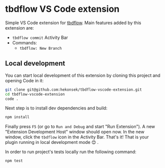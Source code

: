 # tbdflow VS Code extension

Simple VS Code extension for [tbdflow](https://github.com/cladam/tbdflow). Main features added by this extension are:
- `tbdflow commit` Activity Bar
- Commands:
    - `tbdflow: New Branch`

##  Local development

You can start local development of this extension by cloning this project and opening Code in it:

```bash
git clone git@github.com:hekonsek/tbdflow-vscode-extension.git
cd tbdflow-vscode-extension
code .
```

Next step is to install dev dependencies and build:

```bash
npm install
```

Finally press `F5` (or go to `Run and Debug` and start "Run Extension"). A new "Extension Development Host" window should open now. In the new window, click the `tbdflow` icon in the Activity Bar. That's it! That is your plugin running in local development mode 😊 .

In order to run project's tests locally run the following command:

```bash
npm test
```